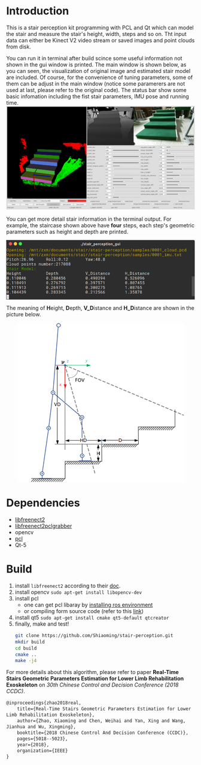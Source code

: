 
# Introduction

This is a stair perception kit programming with PCL and Qt which can model the stair and measure the stair's height, width, steps and so on. Tht input data can either be Kinect V2 video stream or saved images and point clouds from disk.

You can run it in terminal after build scince some useful information not shown in the gui window is printed. The main window is shown below, as you can seen, the visualization of original image and estimated stair model are included. Of course, for the convenience of tuning parameters, some of them can be adjust in the main window (notice some paramerers are not used at last, please refer to the original code). The status bar show some basic infomation including the fist stair parameters, IMU pose and running time.
![](https://raw.githubusercontent.com/Psunshine/stair-perception/master/pic/screenshot1.png)

You can get more detail stair information in the terminal output. For example, the staircase shown above have **four** steps, each step's geometric parameters such as height and depth are printed.
<div  align="center">    
<img src="https://raw.githubusercontent.com/Psunshine/stair-perception/master/pic/screenshot2.png"  alt="terminal" align=center />
</div>

The meaning of **H**eight, **D**epth, **V_D**istance and **H_D**istance are shown in the picture below.
<div  align="center">    
<img src="https://raw.githubusercontent.com/Psunshine/stair-perception/master/pic/stairmodel.png"  alt="stairmodel" align=center />
</div>

# Dependencies

* [libfreenect2](https://github.com/OpenKinect/libfreenect2)
* [libfreenect2pclgrabber](https://github.com/giacomodabisias/libfreenect2pclgrabber)
* opencv
* [pcl](https://github.com/PointCloudLibrary/pcl)
* Qt-5

# Build

1. install ```libfreenect2``` according to their [doc](https://github.com/OpenKinect/libfreenect2).
1. install opencv
    ```sudo apt-get install libopencv-dev```
1. install pcl
    - one can get pcl libaray by [installing ros environment](http://www.ros.org/install/)
    - or compiling form source code (refer to this [link](http://www.pointclouds.org/documentation/tutorials/compiling_pcl_posix.php))
1. install qt5
    ```sudo apt-get install cmake qt5-default qtcreator```
1. finally, make and test!
    ```bash
    git clone https://github.com/Shiaoming/stair-perception.git
    mkdir build
    cd build
    cmake ..
    make -j4
    ```

For more details about this algorithm, please refer to paper **Real-Time Stairs Geometric Parameters Estimation for Lower Limb Rehabilitation Exoskeleton** on *30th Chinese Control and Decision Conference (2018 CCDC)*.

```
@inproceedings{zhao2018real,
	title={Real-Time Stairs Geometric Parameters Estimation for Lower Limb Rehabilitation Exoskeleton},
	author={Zhao, Xiaoming and Chen, Weihai and Yan, Xing and Wang, Jianhua and Wu, Xingming},
	booktitle={2018 Chinese Control And Decision Conference (CCDC)},
	pages={5018--5023},
	year={2018},
	organization={IEEE}
}
```
